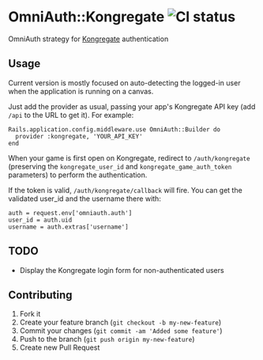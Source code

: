 # OmniAuth::Kongregate ![CI status](https://secure.travis-ci.org/uken/omniauth-kongregate.png)

OmniAuth strategy for [Kongregate](http://www.kongregate.com) authentication

## Usage

Current version is mostly focused on auto-detecting the logged-in user when the application is running on a canvas.

Just add the provider as usual, passing your app's Kongregate API key (add `/api` to the URL to get it). For example:

    Rails.application.config.middleware.use OmniAuth::Builder do
      provider :kongregate, 'YOUR_API_KEY'
    end

When your game is first open on Kongregate, redirect to `/auth/kongregate` (preserving the `kongregate_user_id` and `kongregate_game_auth_token` parameters) to perform the authentication.

If the token is valid, `/auth/kongregate/callback` will fire. You can get the validated user_id and the username there with:

    auth = request.env['omniauth.auth']
    user_id = auth.uid
    username = auth.extras['username']

## TODO

- Display the Kongregate login form for non-authenticated users

## Contributing

1. Fork it
2. Create your feature branch (`git checkout -b my-new-feature`)
3. Commit your changes (`git commit -am 'Added some feature'`)
4. Push to the branch (`git push origin my-new-feature`)
5. Create new Pull Request
